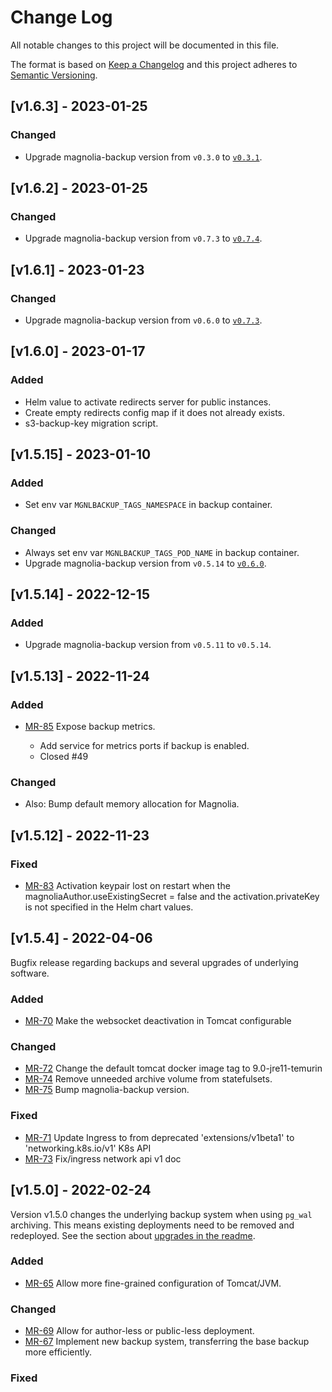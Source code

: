 # Change Log

All notable changes to this project will be documented in this file.

The format is based on [Keep a Changelog](http://keepachangelog.com/)
and this project adheres to [Semantic Versioning](http://semver.org/).

## [v1.6.3] - 2023-01-25

### Changed

* Upgrade magnolia-backup version from `v0.3.0` to
  [`v0.3.1`](https://gitlab.com/mironet/redirects/-/blob/main/CHANGELOG.md#v031-2023-01-23).

## [v1.6.2] - 2023-01-25

### Changed

* Upgrade magnolia-backup version from `v0.7.3` to
  [`v0.7.4`](https://gitlab.com/mironet/magnolia-backup/-/blob/master/CHANGELOG.md#v074-2023-01-25).

## [v1.6.1] - 2023-01-23

### Changed

* Upgrade magnolia-backup version from `v0.6.0` to
  [`v0.7.3`](https://gitlab.com/mironet/magnolia-backup/-/blob/master/CHANGELOG.md#v073-2023-01-19).

## [v1.6.0] - 2023-01-17

### Added

- Helm value to activate redirects server for public instances.
- Create empty redirects config map if it does not already exists.
- s3-backup-key migration script.

## [v1.5.15] - 2023-01-10

### Added

* Set env var `MGNLBACKUP_TAGS_NAMESPACE` in backup container.

### Changed

* Always set env var `MGNLBACKUP_TAGS_POD_NAME` in backup container.
* Upgrade magnolia-backup version from `v0.5.14` to
  [`v0.6.0`](https://gitlab.com/mironet/magnolia-backup/-/blob/master/CHANGELOG.md#v060-2023-01-10).

## [v1.5.14] - 2022-12-15

### Added

* Upgrade magnolia-backup version from `v0.5.11` to `v0.5.14`.


## [v1.5.13] - 2022-11-24

### Added

- [MR-85](https://gitlab.com/mironet/magnolia-helm/-/merge_requests/85)
  Expose backup metrics.

  * Add service for metrics ports if backup is enabled.
  * Closed #49

### Changed

  * Also: Bump default memory allocation for Magnolia.

## [v1.5.12] - 2022-11-23

### Fixed

- [MR-83](https://gitlab.com/mironet/magnolia-helm/-/merge_requests/83)
  Activation keypair lost on restart when the magnoliaAuthor.useExistingSecret =
  false and the activation.privateKey is not specified in the Helm chart values.

## [v1.5.4] - 2022-04-06

Bugfix release regarding backups and several upgrades of underlying software.

### Added

- [MR-70](https://gitlab.com/mironet/magnolia-helm/-/merge_requests/70)
  Make the websocket deactivation in Tomcat configurable

### Changed

- [MR-72](https://gitlab.com/mironet/magnolia-helm/-/merge_requests/72)
  Change the default tomcat docker image tag to 9.0-jre11-temurin
- [MR-74](https://gitlab.com/mironet/magnolia-helm/-/merge_requests/74)
  Remove unneeded archive volume from statefulsets.
- [MR-75](https://gitlab.com/mironet/magnolia-helm/-/merge_requests/75)
  Bump magnolia-backup version.

### Fixed

- [MR-71](https://gitlab.com/mironet/magnolia-helm/-/merge_requests/71)
  Update Ingress to from deprecated 'extensions/v1beta1' to 'networking.k8s.io/v1' K8s API
- [MR-73](https://gitlab.com/mironet/magnolia-helm/-/merge_requests/73)
  Fix/ingress network api v1 doc

## [v1.5.0] - 2022-02-24

Version v1.5.0 changes the underlying backup system when using `pg_wal` archiving. This means existing deployments need to be removed and redeployed. See the section about [upgrades in the readme](https://gitlab.com/mironet/magnolia-helm/-/tree/master#upgrade).

### Added

- [MR-65](https://gitlab.com/mironet/magnolia-helm/-/merge_requests/65)
  Allow more fine-grained configuration of Tomcat/JVM.

### Changed

- [MR-69](https://gitlab.com/mironet/magnolia-helm/-/merge_requests/69)
  Allow for author-less or public-less deployment.
- [MR-67](https://gitlab.com/mironet/magnolia-helm/-/merge_requests/67)
  Implement new backup system, transferring the base backup more efficiently.

### Fixed
